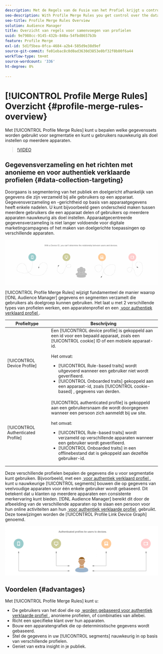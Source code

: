 ```yaml
---
description: Met de Regels van de Fusie van het Profiel krijgt u controle over de gegevensreeksen die voor segmentatie worden gebruikt en kan een persoon nauwkeurig over veelvoudige apparaten richten.
seo-description: With Profile Merge Rules you get control over the data sets used for segmentation and can target a person accurately across multiple devices.
seo-title: Profile Merge Rules Overview
solution: Audience Manager
title: Overzicht van regels voor samenvoegen van profielen
uuid: 9e7988cc-9145-432b-840a-54fbd8657b3b
feature: Profile Merge
exl-id: 5d1f5bea-0fca-4684-a2b4-585d9e38d9ef
source-git-commit: fe01ebac8c0d0ad3630d3853e0bf32f0b00f6a44
workflow-type: tm+mt
source-wordcount: '336'
ht-degree: 0%

---
```


# [!UICONTROL Profile Merge Rules] Overzicht {#profile-merge-rules-overview}

Met [!UICONTROL Profile Merge Rules] kunt u bepalen welke gegevenssets worden gebruikt voor segmentatie en kunt u gebruikers nauwkeurig als doel instellen op meerdere apparaten.

>[!VIDEO](https://video.tv.adobe.com/v/28974)

## Gegevensverzameling en het richten met anonieme en voor authentiek verklaarde profielen {#data-collection-targeting}

Doorgaans is segmentering van het publiek en doelgericht afhankelijk van gegevens die zijn verzameld bij alle gebruikers op een apparaat. Gegevensverzameling en -gerichtheid op basis van apparaatgegevens heeft enkele nadelen. U kunt bijvoorbeeld geen onderscheid maken tussen meerdere gebruikers die een apparaat delen of gebruikers op meerdere apparaten nauwkeurig als doel instellen. Apparaatgecentreerde gegevensverzameling is niet langer voldoende voor digitale marketingcampagnes of het maken van doelgerichte toepassingen op verschillende apparaten.

![](assets/unauthenticated2.png)

[!UICONTROL Profile Merge Rules] wijzigt fundamenteel de manier waarop [!DNL Audience Manager] gegevens en segmenten verzamelt die gebruikers als doelgroep kunnen gebruiken. Het laat u met 2 verschillende types van profielen werken, een apparatenprofiel en een [&#x200B; voor authentiek verklaard profiel &#x200B;](../../reference/visitor-authentication-states.md).

| Profieltype | Beschrijving |
|---|---|
| [!UICONTROL Device Profile] | Een [!UICONTROL device profile] is gekoppeld aan een id voor een bepaald apparaat, zoals een [!UICONTROL cookie] ID of een mobiele apparaat-id.<br><br> Het omvat:<ul><li>[!UICONTROL Rule-based traits] wordt uitgevoerd wanneer een gebruiker niet wordt geverifieerd.</li><li>[!UICONTROL Onboarded traits] gekoppeld aan een apparaat-id, zoals [!UICONTROL cookie-based] , gegevens van derden.</li></ul> |
| [!UICONTROL Authenticated Profile] | [!UICONTROL authenticated profile] is gekoppeld aan een gebruikersnaam die wordt doorgegeven wanneer een persoon zich aanmeldt bij uw site.<br><br> het omvat:<ul><li>[!UICONTROL Rule-based traits] wordt verzameld op verschillende apparaten wanneer een gebruiker wordt geverifieerd.</li><li>[!UICONTROL Onboarded traits] in een offlinebestand dat is gekoppeld aan dezelfde gebruiker-id.</li></ul> |

Deze verschillende profielen bepalen de gegevens die u voor segmentatie kunt gebruiken. Bijvoorbeeld, met een [&#x200B; voor authentiek verklaard profiel &#x200B;](../../reference/visitor-authentication-states.md), kunt u nauwkeurige [!UICONTROL segments] bouwen die op gegevens van veelvoudige apparaten voor één enkele gebruiker wordt gebaseerd. Dit betekent dat u klanten op meerdere apparaten een consistente merkervaring kunt bieden. [!DNL Audience Manager] bereikt dit door de afbeelding van de verschillende apparaten op te slaan een persoon voor hun online activiteiten aan hun [&#x200B; voor authentiek verklaarde profiel &#x200B;](../../reference/visitor-authentication-states.md) gebruikt. Deze toewijzingen worden de [!UICONTROL Profile Link Device Graph] genoemd.

![](assets/authenticated2.png)

## Voordelen {#advantages}

Met [!UICONTROL Profile Merge Rules] kunt u:

* De gebruikers van het doel die op [&#x200B; worden gebaseerd voor authentiek verklaarde profiel &#x200B;](../../reference/visitor-authentication-states.md), anonieme profielen, of combinaties van allebei.
* Richt een specifieke klant over hun apparaten.
* Bouw een apparatengrafiek die op deterministische gegevens wordt gebaseerd.
* Stel de gegevens in uw [!UICONTROL segments] nauwkeurig in op basis van verschillende profielen.
* Geniet van extra insight in je publiek.
